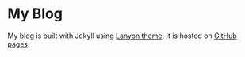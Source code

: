 # My Blog
My blog is built with Jekyll using [Lanyon theme](https://github.com/poole/lanyon). It is hosted on [GitHub pages](https://mikulasvanousek.github.io/blog/).
